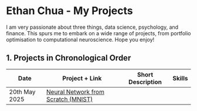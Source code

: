 # Ethan Chua - My Projects
I am very passionate about three things, data science, psychology, and finance. This spurs me to embark on a wide range of projects, from portfolio optimisation to computational neuroscience. Hope you enjoy!

## 1. Projects in Chronological Order
| Date | Project + Link | Short Description | Skills |
| ------- | ------- | ------- | ------ |
| 20th May 2025 | [Neural Network from Scratch (MNIST)](https://github.com/ethancqy/ethancqy_portfolio/blob/main/Neural%20Network%20from%20Scratch%20(MNIST)/Neural%20Network%20from%20Scratch%20(MNIST).ipynb) | | |
